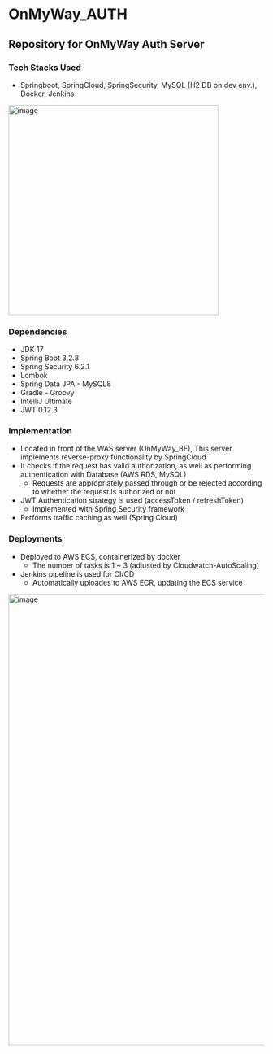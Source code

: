 # OnMyWay_AUTH
## Repository for OnMyWay Auth Server

### Tech Stacks Used
- Springboot, SpringCloud, SpringSecurity, MySQL (H2 DB on dev env.), Docker, Jenkins

<img width="413" alt="image" src="https://github.com/user-attachments/assets/6d27154c-c449-4b30-b1fe-aa531588165e">

### Dependencies
- JDK 17
- Spring Boot 3.2.8
- Spring Security 6.2.1
- Lombok
- Spring Data JPA - MySQL8
- Gradle - Groovy
- IntelliJ Ultimate
- JWT 0.12.3

### Implementation
- Located in front of the WAS server (OnMyWay_BE), This server implements reverse-proxy functionality by SpringCloud
- It checks if the request has valid authorization, as well as performing authentication with Database (AWS RDS, MySQL)
  - Requests are appropriately passed through or be rejected according to whether the request is authorized or not
- JWT Authentication strategy is used (accessToken / refreshToken)
  - Implemented with Spring Security framework
- Performs traffic caching as well (Spring Cloud)

### Deployments
- Deployed to AWS ECS, containerized by docker
  - The number of tasks is 1 ~ 3 (adjusted by Cloudwatch-AutoScaling)
- Jenkins pipeline is used for CI/CD
  - Automatically uploades to AWS ECR, updating the ECS service
 
<img width="888" alt="image" src="https://github.com/user-attachments/assets/a62b01de-063d-4d44-bf48-11a13f1550a5">
